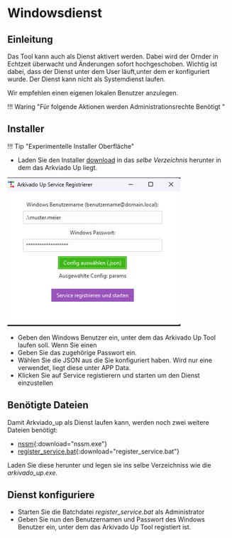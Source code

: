 # Windowsdienst 

## Einleitung

Das Tool kann auch als Dienst aktivert werden. Dabei wird der Ornder in Echtzeit überwacht und Änderungen sofort hochgeschoben.
Wichtig ist dabei, dass der Dienst unter dem User läuft,unter dem er konfiguriert wurde. 
Der Dienst kann nicht als Systemdienst laufen. 

Wir empfehlen einen eigenen lokalen Benutzer anzulegen. 




!!! Waring "Für folgende Aktionen werden Administrationsrechte Benötigt "

## Installer

!!! Tip "Experimentelle Installer Oberfläche"

- Laden Sie den Installer [download](https://turm.lizenz.arkivado.digital/lizer/download/up_service_register)
in das *selbe Verzeichnis* herunter in dem das Arkviado Up liegt. 



![Service Konfigurieren](<img/Service Registerer.jpg>)

- Geben den Windows Benutzer ein, unter dem das Arkivado Up Tool laufen soll. Wenn Sie einen 
- Geben Sie das zugehörige Passwort ein. 
- Wählen Sie die JSON aus die Sie konfiguriert haben. Wird nur eine verwendet, liegt diese unter APP Data. 
- Klicken Sie auf Service registierern und starten um den Dienst einzustellen 

## Benötigte Dateien

Damit Arkviado_up als Dienst laufen kann, werden noch zwei weitere Dateien benötigt:

- [nssm](static/service/nssm.exe){:download="nssm.exe"}
- [register_service.bat](static/service/register_service.bat){:download="register_service.bat"}

Laden Sie diese herunter und legen sie ins selbe Verzeichniss wie die *arkivado_up.exe*.


## Dienst konfiguriere

- Starten Sie die Batchdatei *register_service.bat* als Administrator
- Geben Sie nun den Benutzernamen und Passwort des Windows Benutzer ein, unter dem das Arkivado Up Tool registiert ist.  
